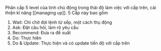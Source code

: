 Phân cấp 5 level của tính chủ động trong thái độ làm việc với cấp trên, cải thiện kĩ năng [[managing up]].
5 Cấp này bao gồm
1. Wait: Chỉ chờ đợi lệnh từ sếp, một cách thụ động
2. Ask: Đặt câu hỏi, làm rõ yêu cầu
3. Recommend: Đưa ra đề xuất
4. Do: Thực hiện
5. Do & Update: Thực hiện và có update tiến độ với cấp trên